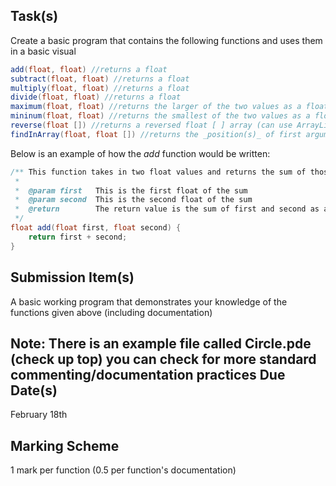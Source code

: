 Task(s)
-------
Create a basic program that contains the following functions and uses them in a basic visual

```java
add(float, float) //returns a float
subtract(float, float) //returns a float
multiply(float, float) //returns a float
divide(float, float) //returns a float
maximum(float, float) //returns the larger of the two values as a float
mininum(float, float) //returns the smallest of the two values as a float
reverse(float []) //returns a reversed float [ ] array (can use ArrayLists if you prefer)
findInArray(float, float []) //returns the _position(s)_ of first argument found in the second argument (int [])
```

Below is an example of how the _add_ function would be written:
```java
/** This function takes in two float values and returns the sum of those two values
 *
 *  @param first   This is the first float of the sum
 *  @param second  This is the second float of the sum
 *  @return        The return value is the sum of first and second as a float value
 */
float add(float first, float second) {
	return first + second;
}
```

Submission Item(s)
------------------
A basic working program that demonstrates your knowledge of the functions given above (including documentation)

**Note: There is an example file called Circle.pde (check up top) you can check for more standard commenting/documentation practices**
Due Date(s)
-------------
February 18th

Marking Scheme
-----------
1 mark per function (0.5 per function's documentation)
